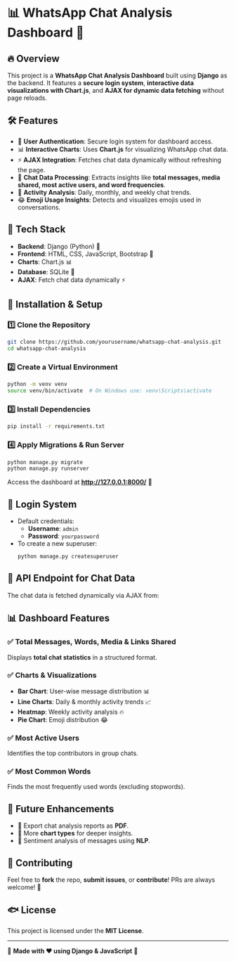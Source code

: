 # 📊 WhatsApp Chat Analysis Dashboard 🚀

## 🔥 Overview
This project is a **WhatsApp Chat Analysis Dashboard** built using **Django** as the backend. It features a **secure login system**, **interactive data visualizations with Chart.js**, and **AJAX for dynamic data fetching** without page reloads.

## 🛠️ Features
- 🔐 **User Authentication**: Secure login system for dashboard access.
- 📊 **Interactive Charts**: Uses **Chart.js** for visualizing WhatsApp chat data.
- ⚡ **AJAX Integration**: Fetches chat data dynamically without refreshing the page.
- 📂 **Chat Data Processing**: Extracts insights like **total messages, media shared, most active users, and word frequencies**.
- 📅 **Activity Analysis**: Daily, monthly, and weekly chat trends.
- 😂 **Emoji Usage Insights**: Detects and visualizes emojis used in conversations.

## 🏢 Tech Stack
- **Backend**: Django (Python) 🐍
- **Frontend**: HTML, CSS, JavaScript, Bootstrap 🎨
- **Charts**: Chart.js 📊
- **Database**: SQLite 👖
- **AJAX**: Fetch chat data dynamically ⚡

## 🚀 Installation & Setup

### 1️⃣ Clone the Repository
```bash
git clone https://github.com/yourusername/whatsapp-chat-analysis.git
cd whatsapp-chat-analysis
```

### 2️⃣ Create a Virtual Environment
```bash
python -m venv venv
source venv/bin/activate  # On Windows use: venv\Scripts\activate
```

### 3️⃣ Install Dependencies
```bash
pip install -r requirements.txt
```

### 4️⃣ Apply Migrations & Run Server
```bash
python manage.py migrate
python manage.py runserver
```
Access the dashboard at **http://127.0.0.1:8000/** 🚀

## 🔐 Login System
- Default credentials:
  - **Username**: `admin`
  - **Password**: `yourpassword`
- To create a new superuser:
  ```bash
  python manage.py createsuperuser
  ```

## 📰 API Endpoint for Chat Data
The chat data is fetched dynamically via AJAX from:


## 📊 Dashboard Features

### ✅ Total Messages, Words, Media & Links Shared
Displays **total chat statistics** in a structured format.

### ✅ Charts & Visualizations
- **Bar Chart**: User-wise message distribution 📊
- **Line Charts**: Daily & monthly activity trends 📈
- **Heatmap**: Weekly activity analysis 🔥
- **Pie Chart**: Emoji distribution 😂

### ✅ Most Active Users
Identifies the top contributors in group chats.

### ✅ Most Common Words
Finds the most frequently used words (excluding stopwords).

## 🚀 Future Enhancements
- 📌 Export chat analysis reports as **PDF**.
- 📌 More **chart types** for deeper insights.
- 📌 Sentiment analysis of messages using **NLP**.

## 💖 Contributing
Feel free to **fork** the repo, **submit issues**, or **contribute**! PRs are always welcome! 🚀

## 🐟 License
This project is licensed under the **MIT License**.

---

🔹 **Made with ❤️ using Django & JavaScript** 🔹

